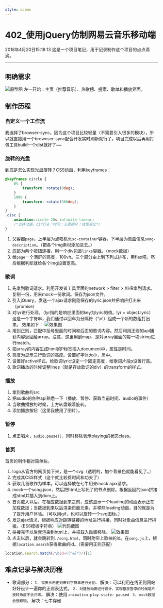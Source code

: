 ```yaml
---
style: ocean
---
```

402_使用jQuery仿制网易云音乐移动端
===
2018年4月20日15:18:13
这是一个项目笔记，用于记录制作这个项目的点点滴滴。

***

## 明确需求
![原型图](http://imagizer.imageshack.us/a/img922/9923/oNCOFn.png)
左一开始：主页（推荐音乐）、热歌榜、搜索、歌单和播放界面。

## 制作历程
### 自定义一个工作流 
我选择了browser-sync，因为这个项目比较轻量（不需要引入很多的模块），所以就直接用一个browoser-sync配合开发实时刷新就行了。项目完成以后再用打包工具build一个dist就好了~~

### 旋转的光盘
到底是怎么实现光盘旋转？CSS动画，利用keyframes：
```css
@keyframes circle {
	0% {
		transform: rotate(0deg);
	}
	100% {
		transform: rotate(360deg);
	}
}
.disc {
	animation:circle 20s infinite linear;
	/*选择动画，circle；时间；无限循环；线性变化*/
}
```
1. 父容器`page`，上半层为点唱机`disc-container`容器，下半层为歌曲信息`song-description`。（把各个img素材添加进去。）
2. 底部为两个按钮连接，用一个div包裹`links`容器。（mock数据）
3. 给`page`一个满屏的高度，100vh。三个部分由上到下列式排布，用flax吧。然后根据判断就给各个img设置宽高。

### 歌词
1. 先拿到歌词请求。利用开发者工具里面的network > filter > XHR拿到请求。复制一份，用来mock一份歌词。保存为json文件。
2. 引入jQuery，发送一个ajax请求刚刚保存的lyric.json并把响应打出来（promise）
3. 对lyr进行处理。（lyr指的是响应里面的key为lyric的值。lyr = object.lyric）
这是一个字符串，我们通过以回车为分隔符（‘\n’）组成一个新的数组打出来。
效果如下：
![效果图](https://ws4.sinaimg.cn/large/006tKfTcgy1fqmwv4gba4j30h80d5n7e.jpg)
4. 用到正则，匹配中括号里面的时间和后面的歌词内容。然后利用正则的api捕获内容返回给array。注意，这里用到map，是对array里面的每一项string进行match。
5. 把array的内容生成html的P标签插入document中，属性是时间。
6. 高度为显示三行歌词的高度。设置好字体大小，居中。
7. 设置好active样式，给歌词lyric设定一个固定高度，给歌词片段p设置行高。
8. 歌词播放的时候调整lines（就是存放歌词的div）的transform的样式。
### 播放
1. 拿到歌曲的src
2. 把audio的各种api熟悉一下（播放、暂停、获取当前时间、audio的事件）
3. 当歌曲播放的时候，上方转盘跟着旋转。
4. 添加播放按钮（这里我使用了图片）。
### 暂停
1. 点击唱片，`audio.pause()`，同时移除表示playing的状态class。
### 首页
首页的制作相对简单些。
1. logo从官方的网页剪下来，是一个svg（透明的，加个背景色就能看见了。）
2. 完成其CSS样式（这个就比较费时间和功夫了）
3. 获取几首歌作为样本。可以选择放在七牛用来mock ajax请求。
4. mock一个song.json，然后把html上写死了的节点删除。根据返回的json拼接成html并插入到dom上。
5. 首页载入以后，在相应数据到来之前，应该显示一个loading的动画表示正在加载数据；当数据到来以后渲染页面元素，并移除loading动画，目的就是为了提升用户体验。（可以用gif，也可以旋转一个svg图标。）
6. 发送ajax请求，根据响应对跳转链接的地址进行拼接，同时对歌曲信息进行拼接。（ES6模板字符串）
![代码截图](https://ws2.sinaimg.cn/large/006tNc79gy1fqp9g2dl1ej30gx0bm404.jpg)
7. 拼接完毕以后就渲染到html上，并把载入动画移除。
![效果图](https://ws1.sinaimg.cn/large/006tNc79gy1fqp9kgjenrg309y0gox6r.gif)
8. 点击以后，就会跳转到`./song.html`，同时附带上歌曲的id。在`song.js`上，根据`location.search`获得歌曲的id。（需要用正则匹配）
```js
location.search.match(/\bid=([^&]*)/)[1]
```

## 难点记录与解决历程
- 歌词部分：
	`1. 需要会用正则来对字符串进行分割。`
	解决：可以利用在线正则网站好好设计一遍你的正则表达式。
	`2. 对播放动画进行设计，实现播放暂停的时候唱片旋转角度不会归零。`
解决：使用 `animation-play-state: paused `
	`3. mock数据会很繁琐。`
解决：七牛存储
